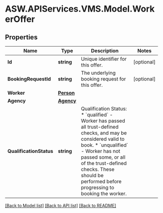 # ASW.APIServices.VMS.Model.WorkerOffer
## Properties

Name | Type | Description | Notes
------------ | ------------- | ------------- | -------------
**Id** | **string** | Unique identifier for this offer. | [optional] 
**BookingRequestId** | **string** | The underlying booking request for this offer. | [optional] 
**Worker** | [**Person**](Person.md) |  | 
**Agency** | [**Agency**](Agency.md) |  | 
**QualificationStatus** | **string** | Qualification Status:  * &#x60;qualified&#x60; - Worker has passed all trust-defined checks, and may be considered valid to book.  * &#x60;unqualified&#x60; - Worker has not passed some, or all of the trust-defined checks. These should be performed before progressing to booking the worker.  | 

[[Back to Model list]](../README.md#documentation-for-models) [[Back to API list]](../README.md#documentation-for-api-endpoints) [[Back to README]](../README.md)

